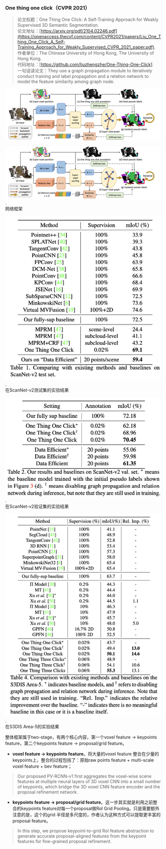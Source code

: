 ### One thing one click（CVPR 2021）

> 论文标题：One Thing One Click: A Self-Training Approach for Weakly Supervised 3D Semantic Segmentation.      
> 论文地址：[https://arxiv.org/pdf/2104.02246.pdf](https://openaccess.thecvf.com/content/CVPR2021/papers/Liu_One_Thing_One_Click_A_Self-Training_Approach_for_Weakly_Supervised_CVPR_2021_paper.pdf).     
> 作者单位：The Chinese University of Hong Kong, The University of Hong Kong.     
> 代码地址：[https://github.com/liuzhengzhe/One-Thing-One-Click].      
> 一句话读论文：They use a graph propagation module to iteratively conduct training and label propagation and a relation network to model the feature similarity among graph node.
<img src="one-thing-one-click-p1.png" alt="KITTI testset 实验结果" style="zoom:50%;" />

![img](one-thing-one-click-p1.png).   
网络框架

![img](one-thing-one-click-p2.png).   
在ScanNet-v2测试集的实验结果

![img](one-thing-one-click-p3.png).   
在ScanNet-v2验证集的实验结果

![img](one-thing-one-click-p4.png).   
在S3DIS Area-5的实验结果


整体框架属于two-stage，有两个核心内容，第一个voxel feature → keypoints feature，第二个keypoints feature → proposal/grid feature。

- **voxel feature → keypoints feature**。将大量的voxel feature 整合在少量的keypoints上，整合的过程包括了：原始raw points feature + multi-scale voxel feature + bev feature；

> Our proposed PV-RCNN-v1 first aggregates the voxel-wise scene features at multiple neural layers of 3D voxel CNN into a small number of keypoints, which bridge the 3D voxel CNN feature encoder and the proposal refinement network.

- **keypoints feature → proposal/grid feature**。这一步其实就是利用之前整合的keypoints feature对每一个proposal做RoI Grid Pooling。只是需要额外注意的是，这个的grid 半径是多尺度的，作者认为这种方式可以提取更丰富的proposal feature。

> In this step, we propose keypoint-to-grid RoI feature abstraction to generate accurate proposal-aligned features from the keypoint features for fine-grained proposal refinement.
